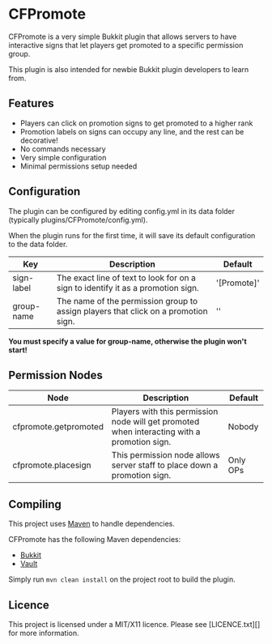 CFPromote
=========

CFPromote is a very simple Bukkit plugin that allows servers to have
interactive signs that let players get promoted to a specific permission group.

This plugin is also intended for newbie Bukkit plugin developers to learn from.


Features
--------

* Players can click on promotion signs to get promoted to a higher rank
* Promotion labels on signs can occupy any line, and the rest can be decorative!
* No commands necessary
* Very simple configuration
* Minimal permissions setup needed


Configuration
-------------

The plugin can be configured by editing config.yml in its data folder
(typically plugins/CFPromote/config.yml).

When the plugin runs for the first time, it will save its default configuration 
to the data folder.

| Key        | Description                                                                        | Default     |
| ---------- | ---------------------------------------------------------------------------------- | ----------- |
| sign-label | The exact line of text to look for on a sign to identify it as a promotion sign.   | '[Promote]' |
| group-name | The name of the permission group to assign players that click on a promotion sign. | ''          |

**You must specify a value for group-name, otherwise the plugin won't start!**


Permission Nodes
----------------

| Node                  | Description                                                                                 | Default  |
| --------------------- | ------------------------------------------------------------------------------------------- | -------- |
| cfpromote.getpromoted | Players with this permission node will get promoted when interacting with a promotion sign. | Nobody   |
| cfpromote.placesign   | This permission node allows server staff to place down a promotion sign.                    | Only OPs |


Compiling
---------

This project uses [Maven](http://maven.apache.org/) to handle dependencies.

CFPromote has the following Maven dependencies:

* [Bukkit](https://github.com/Bukkit/Bukkit)
* [Vault](https://github.com/MilkBowl/Vault)

Simply run `mvn clean install` on the project root to build the plugin.


Licence
-------

This project is licensed under a MIT/X11 licence. Please see [LICENCE.txt][]
for more information.

